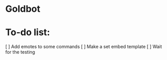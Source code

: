 # Goldbot

# To-do list:

[ ] Add emotes to some commands
[ ] Make a set embed template
[ ] Wait for the testing